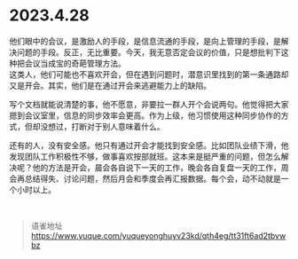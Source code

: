 # 2023.4.28
他们眼中的会议，是激励人的手段，是信息流通的手段，是向上管理的手段，是解决问题的手段。反正，无比重要。今天，我无意否定会议的价值，只是想批判下这种把会议当成宝的奇葩管理方法。  
这类人，他们可能也不喜欢开会，但在遇到问题时，潜意识里找到的第一条通路却又是开会。其实，他们是在通过开会来逃避能力上的缺陷。

写个文档就能说清楚的事，他不愿意，非要拉一群人开个会说两句。他觉得把大家摁到会议室里，信息的同步效率会更高。作为上级，他习惯使用这种同步协作的方式，但却没想过，打断对于别人意味着什么。

还有的人，没有安全感。他只有通过开会才能找到安全感。比如团队业绩下滑，他发现团队工作积极性不够，做事喜欢按部就班。这本来是挺严重的问题，但怎么解决呢？他的方法是开会，晨会各自说下一天的工作，晚会各自复盘一天的工作，周会再总结得失、讨论问题，然后月会和季度会再汇报数据。每个会，动不动就是一个小时以上。

<br>
  
> 语雀地址 https://www.yuque.com/yuqueyonghuyv23kd/qth4eg/tt31ft6ad2tbvwbz